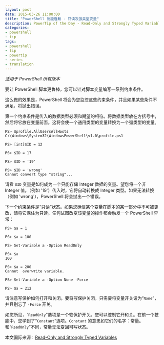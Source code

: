 ```yaml
---
layout: post
date: 2015-03-26 11:00:00
title: "PowerShell 技能连载 - 只读及强类型变量"
description: PowerTip of the Day - Read-Only and Strongly Typed Variables
categories:
- powershell
- tip
tags:
- powershell
- tip
- powertip
- series
- translation
---
```

_适用于 PowerShell 所有版本_

要让 PowerShell 脚本更鲁棒，您可以针对脚本变量编写一系列约束条件。

这么做的效果是，PowerShell 将会为您监控这些约束条件，并且如果某些条件不满足，将抛出错误。

第一个约束条件是传入的数据类型必须和期望的相符。将数据类型放在方括号中，然后将它放在变量前面。这将会使一个通用类型的变量转换为一个强类型的变量。

    PS> $profile.AllUsersAllHosts
    C:\Windows\System32\WindowsPowerShell\v1.0\profile.ps1
    
    PS> [int]$ID = 12
    
    PS> $ID = 17
    
    PS> $ID = '19'
    
    PS> $ID = 'wrong'
    Cannot convert type "string"...                                        

请看 `$ID` 变量是如何成为一个只能存储 Integer 数据的变量。望您将一个非 Integer 值，（例如 '19'）传入时，它将自动转换成 Integer 类型。如果无法转换（例如 'wrong'），PowerShell 将会抛出一个错误。

下一个约束条件是“只读”状态。如果您确信某个变量在脚本的某一部分中不可被更改，请将它保住为只读。任何试图改变该变量的操作都会触发一个 PowerShell 异常：

    PS> $a = 1
    
    PS> $a = 100
    
    PS> Set-Variable a -Option ReadOnly
    
    PS> $a
    100
    
    PS> $a = 200
    Cannot  overwrite variable.
    
    PS> Set-Variable a -Option None -Force
    
    PS> $a = 212                                         

请注意写保护如何打开和关闭。要将写保护关闭，只需要将变量开关设为“`None`”，并且别忘了 `-Force` 开关。

如您所见，“`ReadOnly`”选项是一个软保护开关。您可以控制它开和关。在前一个技能中，您学到了“`Constant`”选项。`Constant` 的意思如它们的名字：常量。和“`ReadOnly`”不同，常量无法变回可写状态。

<!--more-->
本文国际来源：[Read-Only and Strongly Typed Variables](http://community.idera.com/powershell/powertips/b/tips/posts/read-only-and-strongly-typed-variables)
